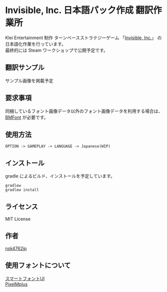 Invisible, Inc. 日本語パック作成 翻訳作業所
====

Klei Entertainment 制作 ターンベースストラテジーゲーム 「[Invisible, Inc.](https://www.kleientertainment.com/games/invisible-inc)」 の日本語化作業を行っています。  
最終的には Steam ワークショップで公開予定です。

## 翻訳サンプル
サンプル画像を掲載予定

## 要求事項
同梱しているフォント画像データ以外のフォント画像データを利用する場合は、[BMFont](http://www.angelcode.com/products/bmfont/) が必要です。

## 使用方法

    OPTION -> GAMEPLAY -> LANGUAGE -> Japanese(WIP)


## インストール
gradle によるビルド、インストールを予定しています。

    gradlew
    gradlew install

## ライセンス

MIT License

## 作者

[nsk4762jp](https://github.com/nsk4762jp)

## 使用フォントについて

[スマートフォントUI](http://www.flopdesign.com/freefont/smartfont.html)  
[PixelMplus](http://itouhiro.hatenablog.com/entry/20130602/font)
